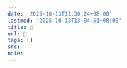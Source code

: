 ```yaml
---
date: '2025-10-13T11:30:24+08:00'
lastmod: '2025-10-13T13:04:51+08:00'
title: 󰥪
url: 󰥪
tags: []
src:
note:
---
```

